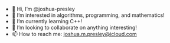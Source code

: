 - 👋 Hi, I’m @joshua-presley
- 👀 I’m interested in algorithms, programming, and mathematics!
- 🌱 I’m currently learning C++!
- 💞️ I’m looking to collaborate on anything interesting!
- 📫 How to reach me: joshua.m.presley@icloud.com

<!---
joshua-presley/joshua-presley is a ✨ special ✨ repository because its `README.md` (this file) appears on your GitHub profile.
You can click the Preview link to take a look at your changes.
--->

